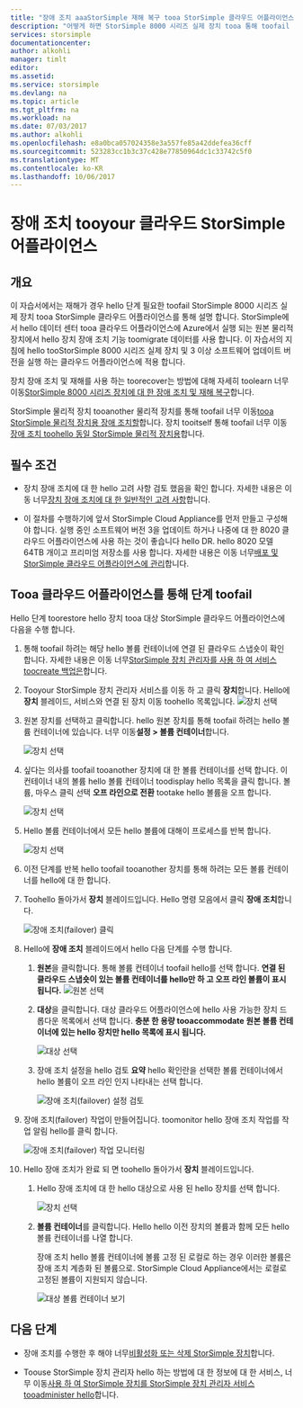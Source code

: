 ```yaml
---
title: "장애 조치 aaaStorSimple 재해 복구 tooa StorSimple 클라우드 어플라이언스에 | Microsoft Docs"
description: "어떻게 하면 StorSimple 8000 시리즈 실제 장치 tooa 통해 toofail 클라우드 어플라이언스에 알아봅니다."
services: storsimple
documentationcenter: 
author: alkohli
manager: timlt
editor: 
ms.assetid: 
ms.service: storsimple
ms.devlang: na
ms.topic: article
ms.tgt_pltfrm: na
ms.workload: na
ms.date: 07/03/2017
ms.author: alkohli
ms.openlocfilehash: e8a0bca057024358e3a557fe85a42ddefea36cff
ms.sourcegitcommit: 523283cc1b3c37c428e77850964dc1c33742c5f0
ms.translationtype: MT
ms.contentlocale: ko-KR
ms.lasthandoff: 10/06/2017
---
```

# <a name="fail-over-tooyour-storsimple-cloud-appliance"></a>장애 조치 tooyour 클라우드 StorSimple 어플라이언스

## <a name="overview"></a>개요

이 자습서에서는 재해가 경우 hello 단계 필요한 toofail StorSimple 8000 시리즈 실제 장치 tooa StorSimple 클라우드 어플라이언스를 통해 설명 합니다. StorSimple에서 hello 데이터 센터 tooa 클라우드 어플라이언스에 Azure에서 실행 되는 원본 물리적 장치에서 hello 장치 장애 조치 기능 toomigrate 데이터를 사용 합니다. 이 자습서의 지침에 hello tooStorSimple 8000 시리즈 실제 장치 및 3 이상 소프트웨어 업데이트 버전을 실행 하는 클라우드 어플라이언스에 적용 합니다.

장치 장애 조치 및 재해를 사용 하는 toorecover는 방법에 대해 자세히 toolearn 너무 이동[StorSimple 8000 시리즈 장치에 대 한 장애 조치 및 재해 복구](storsimple-8000-device-failover-disaster-recovery.md)합니다.

StorSimple 물리적 장치 tooanother 물리적 장치를 통해 toofail 너무 이동[tooa StorSimple 물리적 장치용 장애 조치할](storsimple-8000-device-failover-physical-device.md)합니다. 장치 tooitself 통해 toofail 너무 이동[장애 조치 toohello 동일 StorSimple 물리적 장치용](storsimple-8000-device-failover-same-device.md)합니다.

## <a name="prerequisites"></a>필수 조건

- 장치 장애 조치에 대 한 hello 고려 사항 검토 했음을 확인 합니다. 자세한 내용은 이동 너무[장치 장애 조치에 대 한 일반적인 고려 사항](storsimple-8000-device-failover-disaster-recovery.md)합니다.

- 이 절차를 수행하기에 앞서 StorSimple Cloud Appliance를 먼저 만들고 구성해야 합니다. 실행 중인 소프트웨어 버전 3을 업데이트 하거나 나중에 대 한 8020 클라우드 어플라이언스에 사용 하는 것이 좋습니다 hello DR. hello 8020 모델 64TB 개이고 프리미엄 저장소를 사용 합니다. 자세한 내용은 이동 너무[배포 및 StorSimple 클라우드 어플라이언스에 관리](storsimple-8000-cloud-appliance-u2.md)합니다.

## <a name="steps-toofail-over-tooa-cloud-appliance"></a>Tooa 클라우드 어플라이언스를 통해 단계 toofail

Hello 단계 toorestore hello 장치 tooa 대상 StorSimple 클라우드 어플라이언스에 다음을 수행 합니다.

1.  통해 toofail 하려는 해당 hello 볼륨 컨테이너에 연결 된 클라우드 스냅숏이 확인 합니다. 자세한 내용은 이동 너무[StorSimple 장치 관리자를 사용 하 여 서비스 toocreate 백업은](storsimple-8000-manage-backup-policies-u2.md)합니다.
2. Tooyour StorSimple 장치 관리자 서비스를 이동 하 고 클릭 **장치**합니다. Hello에 **장치** 블레이드, 서비스와 연결 된 장치 이동 toohello 목록입니다.
    ![장치 선택](./media/storsimple-8000-device-failover-disaster-recovery/failover-cloud-dev1.png)
3. 원본 장치를 선택하고 클릭합니다. hello 원본 장치를 통해 toofail 하려는 hello 볼륨 컨테이너에 있습니다. 너무 이동**설정 > 볼륨 컨테이너**합니다.

    ![장치 선택](./media/storsimple-8000-device-failover-disaster-recovery/failover-cloud-dev2.png)
    
4. 싶다는 의사를 toofail tooanother 장치에 대 한 볼륨 컨테이너를 선택 합니다. 이 컨테이너 내의 볼륨 hello 볼륨 컨테이너 toodisplay hello 목록을 클릭 합니다. 볼륨, 마우스 클릭 선택 **오프 라인으로 전환** tootake hello 볼륨을 오프 합니다.

    ![장치 선택](./media/storsimple-8000-device-failover-disaster-recovery/failover-cloud-dev5.png)

5. Hello 볼륨 컨테이너에서 모든 hello 볼륨에 대해이 프로세스를 반복 합니다.

     ![장치 선택](./media/storsimple-8000-device-failover-disaster-recovery/failover-cloud-dev7.png)

6. 이전 단계를 반복 hello toofail tooanother 장치를 통해 하려는 모든 볼륨 컨테이너를 hello에 대 한 합니다.

7. Toohello 돌아가서 **장치** 블레이드입니다. Hello 명령 모음에서 클릭 **장애 조치**합니다.

    ![장애 조치(failover) 클릭](./media/storsimple-8000-device-failover-disaster-recovery/failover-cloud-dev8.png)
8. Hello에 **장애 조치** 블레이드에서 hello 다음 단계를 수행 합니다.
   
    1. **원본**을 클릭합니다. 통해 볼륨 컨테이너 toofail hello를 선택 합니다. **연결 된 클라우드 스냅숏이 있는 볼륨 컨테이너를 hello만 하 고 오프 라인 볼륨이 표시 됩니다.**
        ![원본 선택](./media/storsimple-8000-device-failover-disaster-recovery/failover-cloud-dev11.png)
    2. **대상**을 클릭합니다. 대상 클라우드 어플라이언스에 hello 사용 가능한 장치 드롭다운 목록에서 선택 합니다. **충분 한 용량 tooaccommodate 원본 볼륨 컨테이너에 있는 hello 장치만 hello 목록에 표시 됩니다.**

        ![대상 선택](./media/storsimple-8000-device-failover-disaster-recovery/failover-cloud-dev12.png)

    3. 장애 조치 설정을 hello 검토 **요약** hello 확인란을 선택한 볼륨 컨테이너에서 hello 볼륨이 오프 라인 인지 나타내는 선택 합니다. 

        ![장애 조치(failover) 설정 검토](./media/storsimple-8000-device-failover-disaster-recovery/failover-cloud-dev13.png)

9. 장애 조치(failover) 작업이 만들어집니다. toomonitor hello 장애 조치 작업를 작업 알림 hello를 클릭 합니다.

    ![장애 조치(failover) 작업 모니터링](./media/storsimple-8000-device-failover-disaster-recovery/failover-phy-dev13.png)

10. Hello 장애 조치가 완료 되 면 toohello 돌아가서 **장치** 블레이드입니다.

    1. Hello 장애 조치에 대 한 hello 대상으로 사용 된 hello 장치를 선택 합니다.

       ![장치 선택](./media/storsimple-8000-device-failover-disaster-recovery/failover-phy-dev14.png)

    2. **볼륨 컨테이너**를 클릭합니다. Hello hello 이전 장치의 볼륨과 함께 모든 hello 볼륨 컨테이너를 나열 합니다.

       장애 조치 hello 볼륨 컨테이너에 볼륨 고정 된 로컬로 하는 경우 이러한 볼륨은 장애 조치 계층화 된 볼륨으로. StorSimple Cloud Appliance에서는 로컬로 고정된 볼륨이 지원되지 않습니다.

       ![대상 볼륨 컨테이너 보기](./media/storsimple-8000-device-failover-disaster-recovery/failover-phy-dev17.png)


## <a name="next-steps"></a>다음 단계

* 장애 조치를 수행한 후 해야 너무[비활성화 또는 삭제 StorSimple 장치](storsimple-8000-deactivate-and-delete-device.md)합니다.

* Toouse StorSimple 장치 관리자 hello 하는 방법에 대 한 정보에 대 한 서비스, 너무 이동[사용 하 여 StorSimple 장치를 StorSimple 장치 관리자 서비스 tooadminister hello](storsimple-8000-manager-service-administration.md)합니다.

